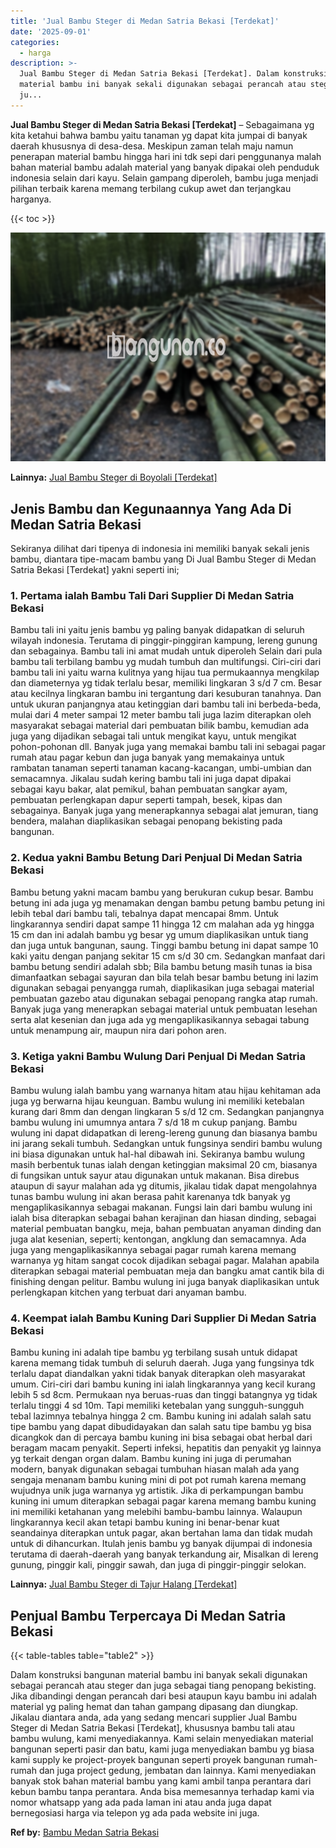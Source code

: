 ```yaml
---
title: 'Jual Bambu Steger di Medan Satria Bekasi [Terdekat]'
date: '2025-09-01'
categories:
  - harga
description: >-
  Jual Bambu Steger di Medan Satria Bekasi [Terdekat]. Dalam konstruksi bangunan
  material bambu ini banyak sekali digunakan sebagai perancah atau steger dan
  ju...
---
```


**Jual Bambu Steger di Medan Satria Bekasi \[Terdekat\]** – Sebagaimana yg kita ketahui bahwa bambu yaitu tanaman yg dapat kita jumpai di banyak daerah khususnya di desa-desa. Meskipun zaman telah maju namun penerapan material bambu hingga hari ini tdk sepi dari penggunanya malah bahan material bambu adalah material yang banyak dipakai oleh penduduk indonesia selain dari kayu. Selain gampang diperoleh, bambu juga menjadi pilihan terbaik karena memang terbilang cukup awet dan terjangkau harganya.

{{< toc >}}

![Jual Bambu Steger di Medan Satria Bekasi [Terdekat]](/images/jual-bambu-tali-38.png)

**Lainnya:** [Jual Bambu Steger di Boyolali \[Terdekat\]](https://bambu.bangunan.co/jual-bambu-steger-di-boyolali-terdekat/)

## Jenis Bambu dan Kegunaannya Yang Ada Di Medan Satria Bekasi

Sekiranya dilihat dari tipenya di indonesia ini memiliki banyak sekali jenis bambu, diantara tipe-macam bambu yang Di Jual Bambu Steger di Medan Satria Bekasi \[Terdekat\] yakni seperti ini;

### 1\. Pertama ialah Bambu Tali Dari Supplier Di Medan Satria Bekasi

Bambu tali ini yaitu jenis bambu yg paling banyak didapatkan di seluruh wilayah indonesia. Terutama di pinggir-pinggiran kampung, lereng gunung dan sebagainya. Bambu tali ini amat mudah untuk diperoleh Selain dari pula bambu tali terbilang bambu yg mudah tumbuh dan multifungsi. Ciri-ciri dari bambu tali ini yaitu warna kulitnya yang hijau tua permukaannya mengkilap dan diameternya yg tidak terlalu besar, memiliki lingkaran 3 s/d 7 cm. Besar atau kecilnya lingkaran bambu ini tergantung dari kesuburan tanahnya. Dan untuk ukuran panjangnya atau ketinggian dari bambu tali ini berbeda-beda, mulai dari 4 meter sampai 12 meter bambu tali juga lazim diterapkan oleh masyarakat sebagai material dari pembuatan bilik bambu, kemudian ada juga yang dijadikan sebagai tali untuk mengikat kayu, untuk mengikat pohon-pohonan dll. Banyak juga yang memakai bambu tali ini sebagai pagar rumah atau pagar kebun dan juga banyak yang memakainya untuk rambatan tanaman seperti tanaman kacang-kacangan, umbi-umbian dan semacamnya. Jikalau sudah kering bambu tali ini juga dapat dipakai sebagai kayu bakar, alat pemikul, bahan pembuatan sangkar ayam, pembuatan perlengkapan dapur seperti tampah, besek, kipas dan sebagainya. Banyak juga yang menerapkannya sebagai alat jemuran, tiang bendera, malahan diaplikasikan sebagai penopang bekisting pada bangunan.

### 2\. Kedua yakni Bambu Betung Dari Penjual Di Medan Satria Bekasi

Bambu betung yakni macam bambu yang berukuran cukup besar. Bambu betung ini ada juga yg menamakan dengan bambu petung bambu petung ini lebih tebal dari bambu tali, tebalnya dapat mencapai 8mm. Untuk lingkarannya sendiri dapat sampe 11 hingga 12 cm malahan ada yg hingga 15 cm dan ini adalah bambu yg besar yg umum diaplikasikan untuk tiang dan juga untuk bangunan, saung. Tinggi bambu betung ini dapat sampe 10 kaki yaitu dengan panjang sekitar 15 cm s/d 30 cm. Sedangkan manfaat dari bambu betung sendiri adalah sbb; Bila bambu betung masih tunas ia bisa dimanfaatkan sebagai sayuran dan bila telah besar bambu betung ini lazim digunakan sebagai penyangga rumah, diaplikasikan juga sebagai material pembuatan gazebo atau digunakan sebagai penopang rangka atap rumah. Banyak juga yang menerapkan sebagai material untuk pembuatan lesehan serta alat kesenian dan juga ada yg mengaplikasikannya sebagai tabung untuk menampung air, maupun nira dari pohon aren.

### 3\. Ketiga yakni Bambu Wulung Dari Penjual Di Medan Satria Bekasi

Bambu wulung ialah bambu yang warnanya hitam atau hijau kehitaman ada juga yg berwarna hijau keunguan. Bambu wulung ini memiliki ketebalan kurang dari 8mm dan dengan lingkaran 5 s/d 12 cm. Sedangkan panjangnya bambu wulung ini umumnya antara 7 s/d 18 m cukup panjang. Bambu wulung ini dapat didapatkan di lereng-lereng gunung dan biasanya bambu ini jarang sekali tumbuh. Sedangkan untuk fungsinya sendiri bambu wulung ini biasa digunakan untuk hal-hal dibawah ini. Sekiranya bambu wulung masih berbentuk tunas ialah dengan ketinggian maksimal 20 cm, biasanya di fungsikan untuk sayur atau digunakan untuk makanan. Bisa direbus ataupun di sayur malahan ada yg ditumis, jikalau tidak dapat mengolahnya tunas bambu wulung ini akan berasa pahit karenanya tdk banyak yg mengaplikasikannya sebagai makanan. Fungsi lain dari bambu wulung ini ialah bisa diterapkan sebagai bahan kerajinan dan hiasan dinding, sebagai material pembuatan bangku, meja, bahan pembuatan anyaman dinding dan juga alat kesenian, seperti; kentongan, angklung dan semacamnya. Ada juga yang mengaplikasikannya sebagai pagar rumah karena memang warnanya yg hitam sangat cocok dijadikan sebagai pagar. Malahan apabila diterapkan sebagai material pembuatan meja dan bangku amat cantik bila di finishing dengan pelitur. Bambu wulung ini juga banyak diaplikasikan untuk perlengkapan kitchen yang terbuat dari anyaman bambu.

### 4\. Keempat ialah Bambu Kuning Dari Supplier Di Medan Satria Bekasi

Bambu kuning ini adalah tipe bambu yg terbilang susah untuk didapat karena memang tidak tumbuh di seluruh daerah. Juga yang fungsinya tdk terlalu dapat diandalkan yakni tidak banyak diterapkan oleh masyarakat umum. Ciri-ciri dari bambu kuning ini ialah lingkarannya yang kecil kurang lebih 5 sd 8cm. Permukaan nya beruas-ruas dan tinggi batangnya yg tidak terlalu tinggi 4 sd 10m. Tapi memiliki ketebalan yang sungguh-sungguh tebal lazimnya tebalnya hingga 2 cm. Bambu kuning ini adalah salah satu tipe bambu yang dapat dibudidayakan dan salah satu tipe bambu yg bisa dicangkok dan di percaya bambu kuning ini bisa sebagai obat herbal dari beragam macam penyakit. Seperti infeksi, hepatitis dan penyakit yg lainnya yg terkait dengan organ dalam. Bambu kuning ini juga di perumahan modern, banyak digunakan sebagai tumbuhan hiasan malah ada yang sengaja menanam bambu kuning mini di pot pot rumah karena memang wujudnya unik juga warnanya yg artistik. Jika di perkampungan bambu kuning ini umum diterapkan sebagai pagar karena memang bambu kuning ini memiliki ketahanan yang melebihi bambu-bambu lainnya. Walaupun lingkarannya kecil akan tetapi bambu kuning ini benar-benar kuat seandainya diterapkan untuk pagar, akan bertahan lama dan tidak mudah untuk di dihancurkan. Itulah jenis bambu yg banyak dijumpai di indonesia terutama di daerah-daerah yang banyak terkandung air, Misalkan di lereng gunung, pinggir kali, pinggir sawah, dan juga di pinggir-pinggir selokan.

**Lainnya:** [Jual Bambu Steger di Tajur Halang \[Terdekat\]](https://bambu.bangunan.co/jual-bambu-steger-di-tajur-halang-terdekat/)

## Penjual Bambu Terpercaya Di Medan Satria Bekasi

{{< table-tables table="table2" >}}

Dalam konstruksi bangunan material bambu ini banyak sekali digunakan sebagai perancah atau steger dan juga sebagai tiang penopang bekisting. Jika dibandingi dengan perancah dari besi ataupun kayu bambu ini adalah material yg paling hemat dan tahan gampang dipasang dan diungkap. Jikalau diantara anda, ada yang sedang mencari supplier Jual Bambu Steger di Medan Satria Bekasi \[Terdekat\], khususnya bambu tali atau bambu wulung, kami menyediakannya. Kami selain menyediakan material bangunan seperti pasir dan batu, kami juga menyediakan bambu yg biasa kami supply ke project-proyek bangunan seperti proyek bangunan rumah-rumah dan juga project gedung, jembatan dan lainnya. Kami menyediakan banyak stok bahan material bambu yang kami ambil tanpa perantara dari kebun bambu tanpa perantara. Anda bisa memesannya terhadap kami via nomor whatsapp yang ada pada laman ini atau anda juga dapat bernegosiasi harga via telepon yg ada pada website ini juga.

**Ref by:** [Bambu Medan Satria Bekasi](https://id.wikipedia.org/wiki/Bambu)

